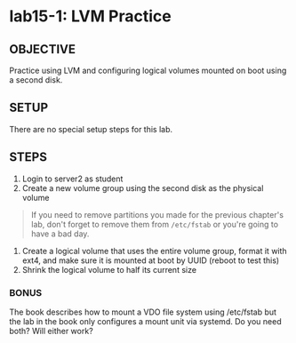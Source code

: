 # lab15-1: LVM Practice
## OBJECTIVE

Practice using LVM and configuring logical volumes mounted on boot using a
second disk.

## SETUP

There are no special setup steps for this lab.

## STEPS

1.  Login to server2 as student
1.  Create a new volume group using the second disk as the physical volume
  > If you need to remove partitions you made for the previous chapter's lab, don't forget to remove them from ```/etc/fstab``` or you're going to have a bad day.
1.  Create a logical volume that uses the entire volume group, format it with ext4, and make sure it is mounted at boot by UUID (reboot to test this)
1.  Shrink the logical volume to half its current size

### BONUS
The book describes how to mount a VDO file system using /etc/fstab but the lab in the book only configures a mount unit via systemd.  Do you need both?  Will either work?
